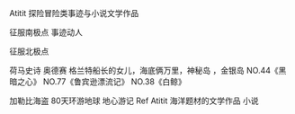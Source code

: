Atitit 探险冒险类事迹与小说文学作品

征服南极点  事迹动人

征服北极点

荷马史诗 奥德赛
格兰特船长的女儿，海底俩万里，神秘岛 ，金银岛
NO.44《黑暗之心》 
NO.77《鲁宾逊漂流记》
NO.38《白鲸》

加勒比海盗
80天环游地球
地心游记
Ref
Atitit 海洋题材的文学作品 小说

